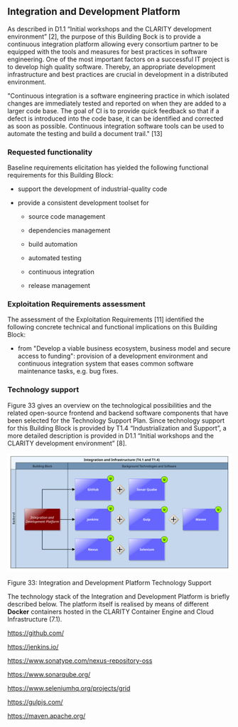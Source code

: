 ## Integration and Development Platform

As described in D1.1 “Initial workshops and the CLARITY development environment” \[2\], the purpose of this Building Bock is to provide a continuous integration platform allowing every consortium partner to be equipped with the tools and measures for best practices in software engineering. One of the most important factors on a successful IT project is to develop high quality software. Thereby, an appropriate development infrastructure and best practices are crucial in development in a distributed environment.

"Continuous integration is a software engineering practice in which isolated changes are immediately tested and reported on when they are added to a larger code base. The goal of CI is to provide quick feedback so that if a defect is introduced into the code base, it can be identified and corrected as soon as possible. Continuous integration software tools can be used to automate the testing and build a document trail." \[13\]

### Requested functionality

Baseline requirements elicitation has yielded the following functional requirements for this Building Block:

  - support the development of industrial-quality code

  - provide a consistent development toolset for
    
      - source code management
    
      - dependencies management
    
      - build automation
    
      - automated testing
    
      - continuous integration
    
      - release management

### Exploitation Requirements assessment

The assessment of the Exploitation Requirements \[11\] identified the following concrete technical and functional implications on this Building Block:

  - from "Develop a viable business ecosystem, business model and secure access to funding": provision of a development environment and continuous integration system that eases common software maintenance tasks, e.g. bug fixes.

### Technology support

Figure 33 gives an overview on the technological possibilities and the related open-source frontend and backend software components that have been selected for the Technology Support Plan. Since technology support for this Building Block is provided by T1.4 “Industrialization and Support”, a more detailed description is provided in D1.1 “Initial workshops and the CLARITY development environment” \[8\].

![](./media/BB-Integration-and-Development-Platform.svg)

Figure 33: Integration and Development Platform Technology Support

The technology stack of the Integration and Development Platform is briefly described below. The platform itself is realised by means of different **Docker** containers hosted in the CLARITY Container Engine and Cloud Infrastructure (7.1).

<https://github.com/>

<https://jenkins.io/>

<https://www.sonatype.com/nexus-repository-oss>

<https://www.sonarqube.org/>

<https://www.seleniumhq.org/projects/grid>

<https://gulpjs.com/>

<https://maven.apache.org/>